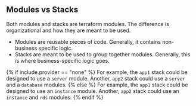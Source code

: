## Modules vs Stacks

Both modules and stacks are terraform modules. The difference is organizational and how they are meant to be used.

* Modules are reusable pieces of code. Generally, it contains non-business specific logic.
* Stacks are meant to be used to group together modules. Generally, this is where business-specific logic goes.

{% if include.provider == "none" %}
For example, the `app1` stack could be designed to use a `server` module. Another, `app2` stack could use a `server` and a `database` modules.
{% else %}
For example, the `app1` stack could be designed to use an `instance` module. Another, `app2` stack could use an `instance` and `rds` modules.
{% endif %}